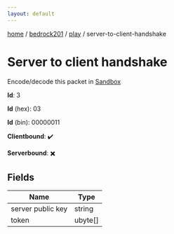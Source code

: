 ```yaml
---
layout: default
---
```


[home](/)  /  [bedrock201](/protocol/bedrock201)  /  [play](/protocol/bedrock201/play)  /  server-to-client-handshake

# Server to client handshake

Encode/decode this packet in [Sandbox](../../../sandbox/bedrock201#Play.ServerToClientHandshake)

**Id**: 3

**Id** (hex): 03

**Id** (bin): 00000011

**Clientbound**: ✔️

**Serverbound**: ✖️

## Fields

Name | Type
---|---
server public key | string
token | ubyte[]
